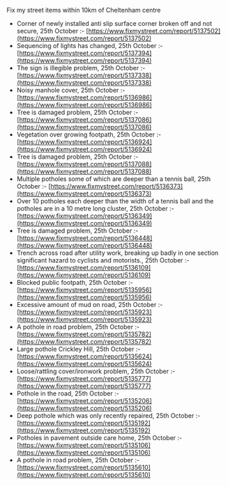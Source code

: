 Fix my street items within 10km of Cheltenham centre

<!-- fix_marker starts -->

- Corner of newly installed anti slip surface corner broken off and not secure, 25th October :- [https://www.fixmystreet.com/report/5137502](https://www.fixmystreet.com/report/5137502)
- Sequencing of lights has changed, 25th October :- [https://www.fixmystreet.com/report/5137394](https://www.fixmystreet.com/report/5137394)
- The sign is illegible problem, 25th October :- [https://www.fixmystreet.com/report/5137338](https://www.fixmystreet.com/report/5137338)
- Noisy manhole cover, 25th October :- [https://www.fixmystreet.com/report/5136986](https://www.fixmystreet.com/report/5136986)
- Tree is damaged problem, 25th October :- [https://www.fixmystreet.com/report/5137086](https://www.fixmystreet.com/report/5137086)
- Vegetation over growing footpath, 25th October :- [https://www.fixmystreet.com/report/5136924](https://www.fixmystreet.com/report/5136924)
- Tree is damaged problem, 25th October :- [https://www.fixmystreet.com/report/5137088](https://www.fixmystreet.com/report/5137088)
- Multiple potholes some of which are deeper than a tennis ball, 25th October :- [https://www.fixmystreet.com/report/5136373](https://www.fixmystreet.com/report/5136373)
- Over 10 potholes each deeper than the width of a tennis ball and the potholes are in a 10 metre long cluster, 25th October :- [https://www.fixmystreet.com/report/5136349](https://www.fixmystreet.com/report/5136349)
- Tree is damaged problem, 25th October :- [https://www.fixmystreet.com/report/5136448](https://www.fixmystreet.com/report/5136448)
- Trench across road after utility work, breaking up badly in one section significant hazard to cyclists and motorists., 25th October :- [https://www.fixmystreet.com/report/5136109](https://www.fixmystreet.com/report/5136109)
- Blocked public footpath, 25th October :- [https://www.fixmystreet.com/report/5135956](https://www.fixmystreet.com/report/5135956)
- Excessive amount of mud on road, 25th October :- [https://www.fixmystreet.com/report/5135923](https://www.fixmystreet.com/report/5135923)
- A pothole in road problem, 25th October :- [https://www.fixmystreet.com/report/5135782](https://www.fixmystreet.com/report/5135782)
- Large pothole Crickley Hill, 25th October :- [https://www.fixmystreet.com/report/5135624](https://www.fixmystreet.com/report/5135624)
- Loose/rattling cover/ironwork problem, 25th October :- [https://www.fixmystreet.com/report/5135777](https://www.fixmystreet.com/report/5135777)
- Pothole in the road, 25th October :- [https://www.fixmystreet.com/report/5135206](https://www.fixmystreet.com/report/5135206)
- Deep pothole which was only recently repaired, 25th October :- [https://www.fixmystreet.com/report/5135192](https://www.fixmystreet.com/report/5135192)
- Potholes in pavement outside care home, 25th October :- [https://www.fixmystreet.com/report/5135106](https://www.fixmystreet.com/report/5135106)
- A pothole in road problem, 25th October :- [https://www.fixmystreet.com/report/5135610](https://www.fixmystreet.com/report/5135610)

<!-- fix_marker ends -->